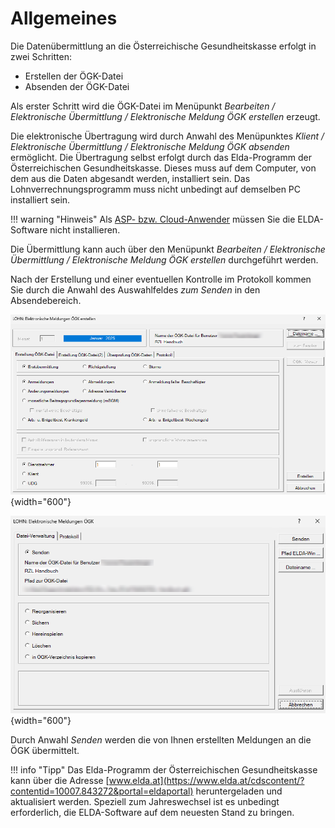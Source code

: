 # Allgemeines

Die Datenübermittlung an die Österreichische Gesundheitskasse erfolgt in zwei Schritten:

- Erstellen der ÖGK-Datei
- Absenden der ÖGK-Datei

Als erster Schritt wird die ÖGK-Datei im Menüpunkt *Bearbeiten / Elektronische Übermittlung / Elektronische Meldung ÖGK erstellen* erzeugt.

Die elektronische Übertragung wird durch Anwahl des Menüpunktes *Klient / Elektronische Übermittlung / Elektronische Meldung ÖGK absenden* ermöglicht. Die Übertragung selbst erfolgt durch das Elda-Programm der Österreichischen Gesundheitskasse. Dieses muss auf dem Computer, von dem aus die Daten abgesandt werden, installiert sein. Das Lohnverrechnungsprogramm muss nicht unbedingt auf demselben PC installiert sein.

!!! warning "Hinweis"
    Als [ASP- bzw. Cloud-Anwender](../Elektronische_Meldungen_OEGK/Allgemeine_Einstellungen_fuer_ASP_bzw_Cloud_Anwender.md) müssen Sie die ELDA-Software nicht installieren.

Die Übermittlung kann auch über den Menüpunkt *Bearbeiten / Elektronische Übermittlung / Elektronische Meldung ÖGK erstellen* durchgeführt werden.

Nach der Erstellung und einer eventuellen Kontrolle im Protokoll kommen Sie durch die Anwahl des Auswahlfeldes *zum Senden* in den Absendebereich.

![Image](<img/image176.png>){width="600"}

![Image](<img/image177.png>){width="600"}

Durch Anwahl *Senden* werden die von Ihnen erstellten Meldungen an die ÖGK übermittelt.

!!! info "Tipp"
    Das Elda-Programm der Österreichischen Gesundheitskasse kann über die Adresse [www.elda.at](https://www.elda.at/cdscontent/?contentid=10007.843272&portal=eldaportal) heruntergeladen und aktualisiert werden. Speziell zum Jahreswechsel ist es unbedingt erforderlich, die ELDA-Software auf dem neuesten Stand zu bringen.